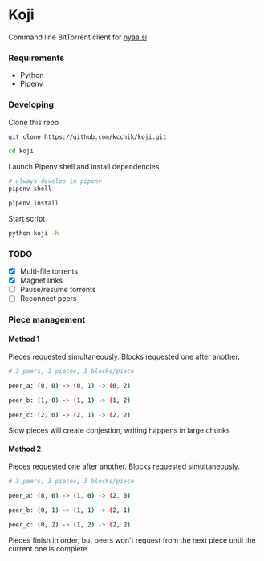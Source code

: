 # Koji

Command line BitTorrent client for [nyaa.si](https://nyaa.si/)

### Requirements

* Python
* Pipenv

### Developing

Clone this repo
```sh
git clone https://github.com/kcchik/koji.git

cd koji
```

Launch Pipenv shell and install dependencies
```sh
# always develop in pipenv
pipenv shell

pipenv install
```

Start script
```sh
python koji -h
```

### TODO

* [x] Multi-file torrents
* [x] Magnet links
* [ ] Pause/resume torrents
* [ ] Reconnect peers

### Piece management

#### Method 1
Pieces requested simultaneously. Blocks requested one after another.
```sh
# 3 peers, 3 pieces, 3 blocks/piece

peer_a: (0, 0) -> (0, 1) -> (0, 2)

peer_b: (1, 0) -> (1, 1) -> (1, 2)

peer_c: (2, 0) -> (2, 1) -> (2, 2)
```
Slow pieces will create conjestion, writing happens in large chunks

#### Method 2
Pieces requested one after another. Blocks requested simultaneously.
```sh
# 3 peers, 3 pieces, 3 blocks/piece

peer_a: (0, 0) -> (1, 0) -> (2, 0)

peer_b: (0, 1) -> (1, 1) -> (2, 1)

peer_c: (0, 2) -> (1, 2) -> (2, 2)
```
Pieces finish in order, but peers won't request from the next piece until the current one is complete
